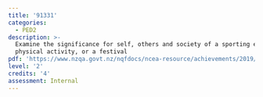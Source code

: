 ```yaml
---
title: '91331'
categories:
  - PED2
description: >-
  Examine the significance for self, others and society of a sporting event, a
  physical activity, or a festival
pdf: 'https://www.nzqa.govt.nz/nqfdocs/ncea-resource/achievements/2019/as91331.pdf'
level: '2'
credits: '4'
assessment: Internal
---
```


